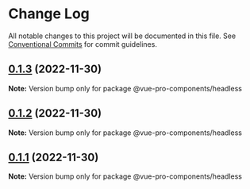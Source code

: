 # Change Log

All notable changes to this project will be documented in this file.
See [Conventional Commits](https://conventionalcommits.org) for commit guidelines.

## [0.1.3](https://github.com/cumt-robin/vue-pro-components/compare/@vue-pro-components/headless@0.1.2...@vue-pro-components/headless@0.1.3) (2022-11-30)

**Note:** Version bump only for package @vue-pro-components/headless

## [0.1.2](https://github.com/cumt-robin/vue-pro-components/compare/@vue-pro-components/headless@0.1.1...@vue-pro-components/headless@0.1.2) (2022-11-30)

**Note:** Version bump only for package @vue-pro-components/headless

## [0.1.1](https://github.com/cumt-robin/vue-pro-components/compare/@vue-pro-components/headless@0.1.0...@vue-pro-components/headless@0.1.1) (2022-11-30)

**Note:** Version bump only for package @vue-pro-components/headless
